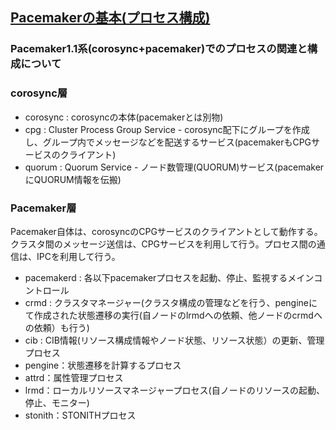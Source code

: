 ## [Pacemakerの基本(プロセス構成)](https://qiita.com/HideoYamauchi/items/8de47f8b9de8f557129c)

### Pacemaker1.1系(corosync+pacemaker)でのプロセスの関連と構成について

### corosync層
- corosync : corosyncの本体(pacemakerとは別物)
- cpg : Cluster Process Group Service - corosync配下にグループを作成し、グループ内でメッセージなどを配送するサービス(pacemakerもCPGサービスのクライアント)
- quorum : Quorum Service - ノード数管理(QUORUM)サービス(pacemakerにQUORUM情報を伝搬)

### Pacemaker層
Pacemaker自体は、corosyncのCPGサービスのクライアントとして動作する。<br>
クラスタ間のメッセージ送信は、CPGサービスを利用して行う。プロセス間の通信は、IPCを利用して行う。<br>

- pacemakerd : 各以下pacemakerプロセスを起動、停止、監視するメインコントロール
- crmd : クラスタマネージャー(クラスタ構成の管理などを行う、pengineにて作成された状態遷移の実行(自ノードのlrmdへの依頼、他ノードのcrmdへの依頼）も行う)
- cib : CIB情報(リソース構成情報やノード状態、リソース状態）の更新、管理プロセス
- pengine：状態遷移を計算するプロセス
- attrd：属性管理プロセス
- lrmd：ローカルリソースマネージャープロセス(自ノードのリソースの起動、停止、モニター)
- stonith：STONITHプロセス
